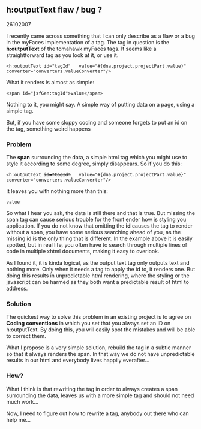 <article><h1>h:outputText flaw / bug ?</h1><time><span class="day">26</span><span class="month">10</span><span class="year">2007</span></time><p>I recently came across something that I can only describe as a flaw or a bug in the myFaces implementation of a tag. The tag in question is the <strong>h:outputText</strong> of the tomahawk myFaces tags. It seems like a straightforward tag as you look at it, or use it.</p><pre><code>&#60;h:outputText id="tagId"	value="#{dna.project.projectPart.value}"	converter="converters.valueConverter"/&#62;</code></pre><p>What it renders is almost as simple:</p><pre><code>&#60;span id="jsfGen:tagId"&#62;value&#60;/span&#62;</code></pre><p>Nothing to it, you might say. A simple way of putting data on a page, using a simple tag.</p><p>But, if you have some sloppy coding and someone forgets to put an id on the tag, something weird happens</p><!--more--><h3>Problem</h3><p>The <strong>span</strong> surrounding the data, a simple html tag which you might use to style it according to some degree, simply disappears. So if you do this:</p><pre><code>&#60;h:outputText <span style="	text-decoration: line-through;">id="tagId"</span>	value="#{dna.project.projectPart.value}"	converter="converters.valueConverter"/&#62;</code></pre><p>It leaves you with nothing more than this:</p><pre><code>value</code></pre><p>So what I hear you ask, the data is still there and that is true. But missing the span tag can cause serious trouble for the front ender how is styling you application. If you do not know that omitting the <strong>id</strong> causes the tag to render without a span, you have some serious searching ahead of you, as the missing id is the only thing that is different. In the example above it is easily spotted, but in real life, you often have to search through multiple lines of code in multiple xhtml documents, making it easy to overlook.</p><p>As I found it, it is kinda logical, as the output text tag only outputs text and nothing more. Only when it needs a tag to apply the id to, it renders one. But doing this results in unpredictable html rendering, where the styling or the javascript can be harmed as they both want a predictable result of html to address.</p><h3>Solution</h3><p>The quickest way to solve this problem in an existing project is to agree on <strong>Coding conventions</strong> in which you set that you always set an ID on h:outputText. By doing this, you will easily spot the mistakes and will be able to correct them.</p><p>What I propose is a very simple solution, rebuild the tag in a subtle manner so that it always renders the span. In that way we do not have unpredictable results in our html and everybody lives happily everafter...</p><h3>How?</h3><p>What I think is that rewriting the tag in order to always creates a span surrounding the data, leaves us with a more simple tag and should not need much work...</p><p>Now, I need to figure out how to rewrite a tag, anybody out there who can help me...</p></article>